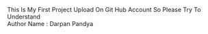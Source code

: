 This Is My First Project Upload On Git Hub Account So Please Try To Understand <br>
Author Name : Darpan Pandya 
